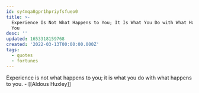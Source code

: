 ```yaml
---
id: sy4mqa8gpr1hpriyfsfueo0
title: >-
  Experience Is Not What Happens to You; It Is What You Do with What Happens to
  You
desc: ''
updated: 1653318159768
created: '2022-03-13T00:00:00.000Z'
tags:
  - quotes
  - fortunes
---
```


Experience is not what happens to you; it is what you do with what happens to you. - [[Aldous Huxley]]
